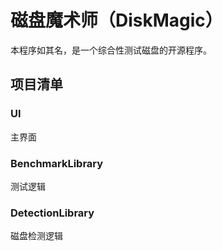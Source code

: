# 磁盘魔术师（DiskMagic）
本程序如其名，是一个综合性测试磁盘的开源程序。
## 项目清单
### UI
主界面
### BenchmarkLibrary
测试逻辑
### DetectionLibrary
磁盘检测逻辑